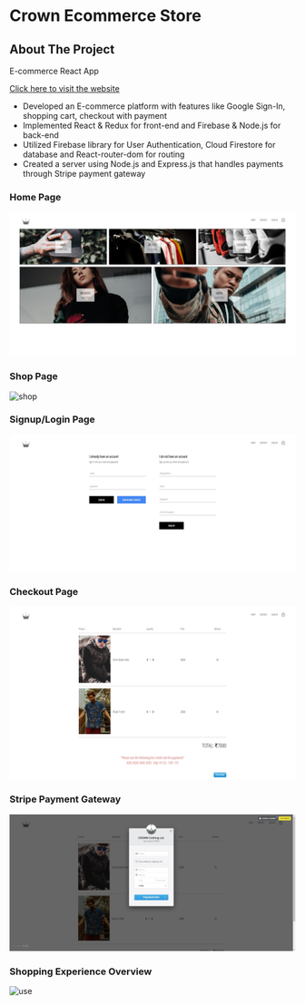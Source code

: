 # Crown Ecommerce Store

<!-- ABOUT THE PROJECT -->
## About The Project

E-commerce React App

[Click here to visit the website](https://crown-clothing-react-project.herokuapp.com/)

* Developed an E-commerce platform with features like Google Sign-In, shopping cart, checkout with payment <br>
* Implemented React & Redux for front-end and Firebase & Node.js for back-end <br>
* Utilized Firebase library for User Authentication, Cloud Firestore for database and React-router-dom for routing <br>
* Created a server using Node.js and Express.js that handles payments through Stripe payment gateway <br>


### Home Page
![home](https://github.com/Sahil-2/Crown-Ecommerce-Store/blob/main/images/screenshot1.jpg)
### Shop Page
![shop](https://github.com/Sahil-2/Crown-Ecommerce-Store/blob/main/images/screenshot2.jpg)
### Signup/Login Page
![signup/login](https://github.com/Sahil-2/Crown-Ecommerce-Store/blob/main/images/screenshot3.jpg)
### Checkout Page
![cart](https://github.com/Sahil-2/Crown-Ecommerce-Store/blob/main/images/screenshot4.jpg)
### Stripe Payment Gateway
![stripe](https://github.com/Sahil-2/Crown-Ecommerce-Store/blob/main/images/screenshot5.jpg)
### Shopping Experience Overview
![use](https://github.com/Sahil-2/Crown-Ecommerce-Store/blob/main/images/record.gif)
